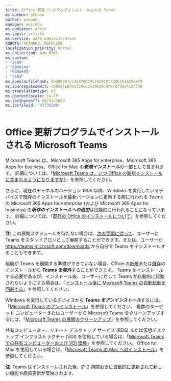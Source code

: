 ```yaml
---
title: Office 更新プログラムでインストールされる Teams
ms.author: pebaum
author: pebaum
manager: mnirkhe
ms.audience: Admin
ms.topic: article
ms.service: o365-administration
ROBOTS: NOINDEX, NOFOLLOW
localization_priority: Normal
ms.collection: Adm_O365
ms.custom:
- "2599"
- "9000140"
- "9000660"
- "2509"
ms.openlocfilehash: 9a09800fcc36876629c7d59182f20b5b16393ef8
ms.sourcegitcommit: c6692ce0fa1358ec3529e59ca0ecdfdea4cdc759
ms.translationtype: HT
ms.contentlocale: ja-JP
ms.lasthandoff: 09/14/2020
ms.locfileid: "47736509"
---
```

# <a name="microsoft-teams-installed-with-office-updates"></a>Office 更新プログラムでインストールされる Microsoft Teams

Microsoft Teams は、Microsoft 365 Apps for enterprise、Microsoft 365 Apps for business、Office for Mac の***新規インストール***の一部として含まれます。 詳細については、「[Microsoft Teams は、いつ Office の新規インストールに含まれるようになりますか?](https://docs.microsoft.com/deployoffice/teams-install#when-will-microsoft-teams-start-being-included-with-new-installations-of-microsoft-365-apps)」を参照してください。

さらに、現在のチャネルのバージョン 1906 以降、Windows を実行しているデバイスで既存のインストールを最新バージョンに更新する際に行われる Teams の Microsoft 365 Apps for enterprise (および Microsoft 365 Apps for business) の***既存のインストールへの追加***は段階的に行われることになっています。 詳細については、「[既存の Office のインストールについて](https://docs.microsoft.com/deployoffice/teams-install#what-about-existing-installations-of-microsoft-365-apps)」を参照してください。

**注**: この展開スケジュールを待たない場合は、[次の手順に従って](https://docs.microsoft.com/MicrosoftTeams/msi-deployment)、ユーザーに Teams をスタンドアロンとして展開することができます。または、ユーザーが https://teams.microsoft.com/downloads から自分で Teams をインストールすることもできます。

組織が Teams を展開する準備ができていない場合、Office の[新規](https://docs.microsoft.com/deployoffice/teams-install#how-to-exclude-microsoft-teams-from-new-installations-of-microsoft-365-apps)または[既存](https://docs.microsoft.com/deployoffice/teams-install#use-group-policy-to-control-the-installation-of-microsoft-teams)のインストールから ***Teams を除外***することができます。 Teams をインストールする必要があるが、インストール後、ユーザーに対して Teams が自動的に起動されないようにする場合は、「[インストール後に Microsoft Teams の自動起動を回避する](https://docs.microsoft.com/deployoffice/teams-install#use-group-policy-to-prevent-microsoft-teams-from-starting-automatically-after-installation)」を参照してください。

Windows を実行しているデバイスから ***Teams をアンインストール***するには、「[Microsoft Teams のアンインストール](https://support.office.com/article/uninstall-microsoft-teams-3b159754-3c26-4952-abe7-57d27f5f4c81)」を参照してください。 複数のターゲット コンピューターまたはユーザーから Microsoft Teams をクリーンアップするには、「[Microsoft Teams の展開のクリーンアップ](https://docs.microsoft.com/microsoftteams/scripts/powershell-script-teams-deployment-clean-up)」を参照してください。

共有コンピューター、リモート デスクトップ サービス (RDS) または仮想デスクトップ インフラストラクチャ (VDI) を使用している場合は、「[Microsoft Teams での共有コンピューターおよび VDI 環境](https://docs.microsoft.com/deployoffice/teams-install#shared-computer-and-vdi-environments-with-microsoft-teams)」を参照してください。 Office for Mac を使用している場合は、「[Microsoft Teams の Mac へのインストール](https://docs.microsoft.com/deployoffice/teams-install#microsoft-teams-installations-on-a-mac)」を参照してください。

**注**: Teams はインストールされた後、約 2 週間おきに[自動的に更新されて](https://docs.microsoft.com/deployoffice/teams-install#feature-and-quality-updates-for-microsoft-teams)新しい機能や品質更新が反映されます。 